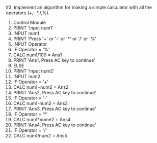 #3. Implement an algorithm for making a simple calculator with all the operators (+,-,*,/,%).
1.  Control Module
2.  PRINT 'Input num1'
3.  INPUT num1
5.  PRINT 'Press '+' or '-' or '*' or '/' or '%'
6.  INPUT Operator
7.  IF Operator = '%'
8.   CALC num1/100 = Ans1
9.    PRINT 'Ans1, Press AC key to continue'
10. ELSE
11.  PRINT 'Input num2'
12.  INPUT num2
13.  IF Operator = '+'
14.   CALC num1+num2 = Ans2
15.   PRINT 'Ans2, Press AC key to continue'
16.  IF Operator = '-'
17.   CALC num1-num2 = Ans3
18.   PRINT 'Ans3, Press AC key to continue'
19.  IF Operator = '*'
20.   CALC num1*nume2 = Ans4
21.   PRINT 'Ans4, Press AC key to continue'
22.  IF Operator = '/'
23.   CALC num1/num2 = Ans5
